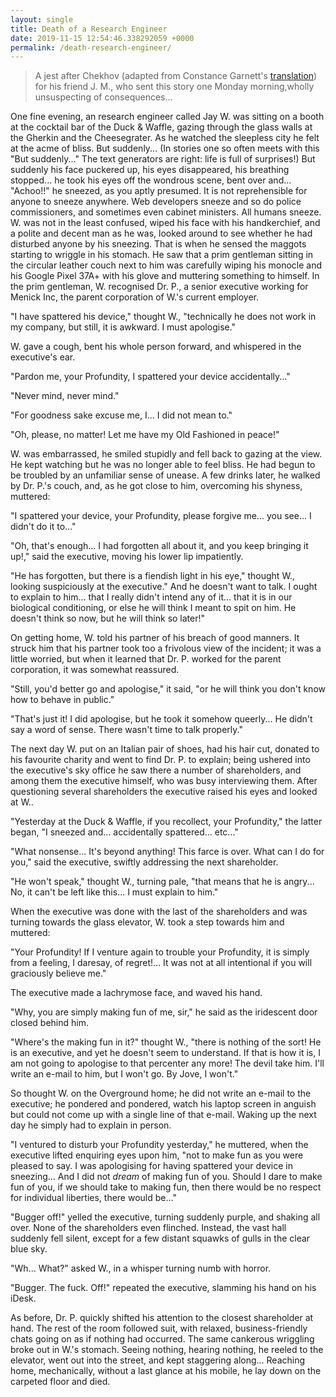 ```yaml
--- 
layout: single
title: Death of a Research Engineer
date: 2019-11-15 12:54:46.338292059 +0000
permalink: /death-research-engineer/ 
---
```


>  A jest after Chekhov <!--more--> (adapted from Constance Garnett's [translation](https://books.google.co.uk/books?id=SVfQDQAAQBAJ&lpg=PT661&ots=FUOc6HaTpi&dq=%22say%20a%20word%20of%20sense%22&pg=PT660#v=onepage&q&f=false)) for his friend J. M., who sent this story one Monday morning,wholly unsuspecting of consequences...


One fine evening, an research engineer called Jay W. was sitting on a booth at
the cocktail bar of the Duck & Waffle, gazing through the glass walls at the
Gherkin and the Cheesegrater. As he watched the sleepless city he felt at the
acme of bliss. But suddenly... (In stories one so often meets with this "But
suddenly..." The text generators are right: life is full of surprises!) But
suddenly his face puckered up, his eyes disappeared, his breathing stopped...
he took his eyes off the wondrous scene, bent over and... "Achoo!!" he sneezed,
as you aptly presumed. It is not reprehensible for anyone to sneeze anywhere.
Web developers sneeze and so do police commissioners, and sometimes even
cabinet ministers. All humans sneeze. W. was not in the least confused, wiped
his face with his handkerchief, and a polite and decent man as he was, looked
around to see whether he had disturbed anyone by his sneezing. That is when he
sensed the maggots starting to wriggle in his stomach. He saw that a prim
gentleman sitting in the circular leather couch next to him was carefully
wiping his monocle and his Google Pixel 37A+ with his glove and muttering
something to himself. In the prim gentleman, W. recognised Dr. P., a senior
executive working for Menick Inc, the parent corporation of W.'s current
employer.

"I have spattered his device," thought W., "technically he does not work
in my company, but still, it is awkward. I must apologise."

W. gave a cough, bent his whole person forward, and whispered in the
executive's ear.

"Pardon me, your Profundity, I spattered your device accidentally..."

"Never mind, never mind."

"For goodness sake excuse me, I... I did not mean to."

"Oh, please, no matter! Let me have my Old Fashioned in peace!"

W. was embarrassed, he smiled stupidly and fell back to gazing at the view. He
kept watching but he was no longer able to feel bliss. He had begun to be
troubled by an unfamiliar sense of unease. A few drinks later, he walked by Dr.
P.'s couch, and, as he got close to him, overcoming his shyness, muttered:

"I spattered your device, your Profundity, please forgive me... you see... I
didn't do it to..."

"Oh, that's enough... I had forgotten all about it, and you keep bringing
it up!," said the executive, moving his lower lip impatiently.

"He has forgotten, but there is a fiendish light in his eye," thought W.,
looking suspiciously at the executive." And he doesn't want to talk. I ought
to explain to him... that I really didn't intend any of it... that it is in our
biological conditioning, or else he will think I meant to spit on him. He
doesn't think so now, but he will think so later!"

On getting home, W. told his partner of his breach of good
manners. It struck him that his partner took too a frivolous view of the
incident; it was a little worried, but when it learned that Dr. P. worked for
the parent corporation, it was somewhat reassured.

"Still, you'd better go and apologise," it said, "or he will think you don't
know how to behave in public."

"That's just it! I did apologise, but he took it somehow queerly... He
didn't say a word of sense. There wasn't time to talk properly."

The next day W. put on an Italian pair of shoes, had his hair cut, donated to
his favourite charity and went to find Dr. P. to explain; being ushered into
the executive's sky office he saw there a number of shareholders, and among
them the executive himself, who was busy interviewing them. After
questioning several shareholders the executive raised his eyes and looked at
W..

"Yesterday at the Duck & Waffle, if you recollect, your Profundity," the
latter began, "I sneezed and... accidentally spattered... etc..."

"What nonsense... It's beyond anything! This farce is over. What can I do
for you," said the executive, swiftly addressing the next shareholder.

"He won't speak," thought W., turning pale, "that means that he is
angry... No, it can't be left like this... I must explain to him."

When the executive was done with the last of the shareholders and was turning
towards the glass elevator, W. took a step towards him and muttered:

"Your Profundity! If I venture again to trouble your Profundity, it is simply
from a feeling, I daresay, of regret!... It was not at all intentional if you
will graciously believe me."

The executive made a lachrymose face, and waved his hand.

"Why, you are simply making fun of me, sir," he said as the iridescent door
closed behind him.

"Where's the making fun in it?" thought W., "there is nothing of the
sort! He is an executive, and yet he doesn't seem to understand. If that is how
it is, I am not going to apologise to that percenter any more! The devil take
him. I'll write an e-mail to him, but I won't go. By Jove, I won't."

So thought W. on the Overground home; he did not write an e-mail to the
executive; he pondered and pondered, watch his laptop screen in anguish but
could not come up with a single line of that e-mail. Waking up the next day he
simply had to explain in person.

"I ventured to disturb your Profundity yesterday," he muttered, when the
executive lifted enquiring eyes upon him, "not to make fun as you were pleased
to say. I was apologising for having spattered your device in sneezing...
And I did not *dream* of making fun of you. Should I dare to make fun of
you, if we should take to making fun, then there would be no respect for
individual liberties, there would be..."

"Bugger off!" yelled the executive, turning suddenly purple, and shaking all
over. None of the shareholders even flinched. Instead, the vast hall suddenly fell
silent, except for a few distant squawks of gulls in the clear blue sky.

"Wh... What?" asked W., in a whisper turning numb with horror.

"Bugger. The fuck. Off!" repeated the executive, slamming his hand on
his iDesk.

As before, Dr. P. quickly shifted his attention to the closest shareholder at
hand. The rest of the room followed suit, with relaxed, business-friendly chats
going on as if nothing had occurred. The same cankerous wriggling broke out in
W.'s stomach. Seeing nothing, hearing nothing, he reeled to the elevator, went
out into the street, and kept staggering along... Reaching home,
mechanically, without a last glance at his mobile, he lay down on the carpeted
floor and died.
